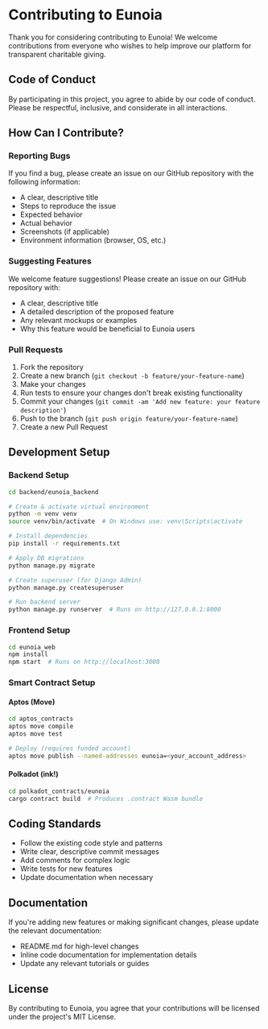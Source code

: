 # Contributing to Eunoia

Thank you for considering contributing to Eunoia! We welcome contributions from everyone who wishes to help improve our platform for transparent charitable giving.

## Code of Conduct

By participating in this project, you agree to abide by our code of conduct. Please be respectful, inclusive, and considerate in all interactions.

## How Can I Contribute?

### Reporting Bugs

If you find a bug, please create an issue on our GitHub repository with the following information:

- A clear, descriptive title
- Steps to reproduce the issue
- Expected behavior
- Actual behavior
- Screenshots (if applicable)
- Environment information (browser, OS, etc.)

### Suggesting Features

We welcome feature suggestions! Please create an issue on our GitHub repository with:

- A clear, descriptive title
- A detailed description of the proposed feature
- Any relevant mockups or examples
- Why this feature would be beneficial to Eunoia users

### Pull Requests

1. Fork the repository
2. Create a new branch (`git checkout -b feature/your-feature-name`)
3. Make your changes
4. Run tests to ensure your changes don't break existing functionality
5. Commit your changes (`git commit -am 'Add new feature: your feature description'`)
6. Push to the branch (`git push origin feature/your-feature-name`)
7. Create a new Pull Request

## Development Setup

### Backend Setup

```bash
cd backend/eunoia_backend

# Create & activate virtual environment
python -m venv venv
source venv/bin/activate  # On Windows use: venv\Scripts\activate

# Install dependencies
pip install -r requirements.txt

# Apply DB migrations
python manage.py migrate

# Create superuser (for Django Admin)
python manage.py createsuperuser

# Run backend server
python manage.py runserver  # Runs on http://127.0.0.1:8000
```

### Frontend Setup

```bash
cd eunoia_web
npm install
npm start  # Runs on http://localhost:3000
```

### Smart Contract Setup

#### Aptos (Move)

```bash
cd aptos_contracts
aptos move compile
aptos move test

# Deploy (requires funded account)
aptos move publish --named-addresses eunoia=<your_account_address>
```

#### Polkadot (ink!)

```bash
cd polkadot_contracts/eunoia
cargo contract build  # Produces .contract Wasm bundle
```

## Coding Standards

- Follow the existing code style and patterns
- Write clear, descriptive commit messages
- Add comments for complex logic
- Write tests for new features
- Update documentation when necessary

## Documentation

If you're adding new features or making significant changes, please update the relevant documentation:

- README.md for high-level changes
- Inline code documentation for implementation details
- Update any relevant tutorials or guides

## License

By contributing to Eunoia, you agree that your contributions will be licensed under the project's MIT License.
